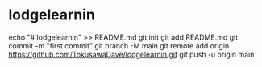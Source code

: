# lodgelearnin
echo "# lodgelearnin" >> README.md
git init
git add README.md
git commit -m "first commit"
git branch -M main
git remote add origin https://github.com/TokusawaDave/lodgelearnin.git
git push -u origin main
